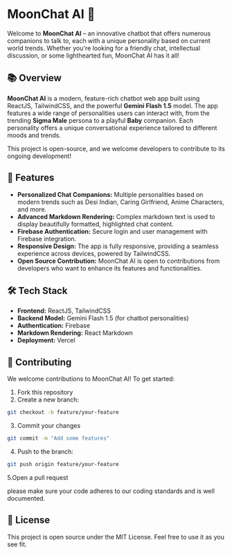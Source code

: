 # MoonChat AI 🤖

Welcome to **MoonChat AI** – an innovative chatbot that offers numerous companions to talk to, each with a unique personality based on current world trends. Whether you're looking for a friendly chat, intellectual discussion, or some lighthearted fun, MoonChat AI has it all!



## 📚 Overview

**MoonChat AI** is a modern, feature-rich chatbot web app built using ReactJS, TailwindCSS, and the powerful **Gemini Flash 1.5** model. The app features a wide range of personalities users can interact with, from the trending **Sigma Male** persona to a playful **Baby** companion. Each personality offers a unique conversational experience tailored to different moods and trends.

This project is open-source, and we welcome developers to contribute to its ongoing development!

## 🎨 Features

- **Personalized Chat Companions:** Multiple personalities based on modern trends such as Desi Indian, Caring Girlfriend, Anime Characters, and more.
- **Advanced Markdown Rendering:** Complex markdown text is used to display beautifully formatted, highlighted chat content.
- **Firebase Authentication:** Secure login and user management with Firebase integration.
- **Responsive Design:** The app is fully responsive, providing a seamless experience across devices, powered by TailwindCSS.
- **Open Source Contribution:** MoonChat AI is open to contributions from developers who want to enhance its features and functionalities.

## 🛠️ Tech Stack

- **Frontend:** ReactJS, TailwindCSS
- **Backend Model:** Gemini Flash 1.5 (for chatbot personalities)
- **Authentication:** Firebase
- **Markdown Rendering:** React Markdown
- **Deployment:** Vercel

## 🤝 Contributing

We welcome contributions to MoonChat AI! To get started:

1. Fork this repository
2. Create a new branch:
```bash
git checkout -b feature/your-feature
```
3. Commit your changes
```bash
git commit -m "Add some features"
```
4. Push to the branch:
```bash
git push origin feature/your-feature
```
5.Open a pull request

please make sure your code adheres to our coding standards and is well documented.

## 📄 License

This project is open source under the MIT License. Feel free to use it as you see fit.





